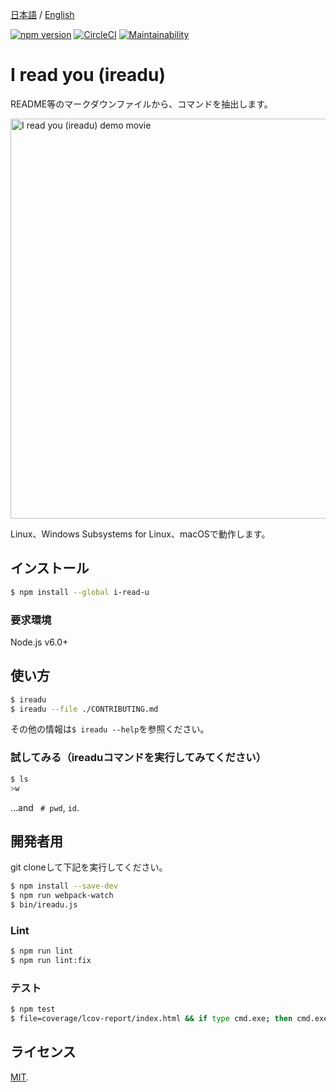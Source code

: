 [日本語](README.ja.md) / [English](README.md)

[![npm version](https://badge.fury.io/js/i-read-u.svg)](https://www.npmjs.com/package/i-read-u)
[![CircleCI](https://circleci.com/gh/s2terminal/i-read-u.svg?style=shield)](https://circleci.com/gh/s2terminal/i-read-u)
[![Maintainability](https://api.codeclimate.com/v1/badges/19b1a0f802764172dd4a/maintainability)](https://codeclimate.com/github/s2terminal/i-read-u/maintainability)

# I read you (ireadu)
README等のマークダウンファイルから、コマンドを抽出します。

<img src="https://user-images.githubusercontent.com/7953751/43365345-8f384cb2-9366-11e8-91be-a80e862a1037.gif" width="640" alt="I read you (ireadu) demo movie"/>

Linux、Windows Subsystems for Linux、macOSで動作します。

## インストール
```bash
$ npm install --global i-read-u
```

### 要求環境
Node.js v6.0+

## 使い方
```bash
$ ireadu
$ ireadu --file ./CONTRIBUTING.md
```
その他の情報は`$ ireadu --help`を参照ください。

### 試してみる（ireaduコマンドを実行してみてください）
```bash
$ ls
>w
```
...and ` # pwd`, `id`.

## 開発者用
git cloneして下記を実行してください。
```bash
$ npm install --save-dev
$ npm run webpack-watch
$ bin/ireadu.js
```

### Lint
```bash
$ npm run lint
$ npm run lint:fix
```

### テスト
```bash
$ npm test
$ file=coverage/lcov-report/index.html && if type cmd.exe; then cmd.exe /c start ${file}; else open ${file}; fi
```

## ライセンス
[MIT](LICENSE).
